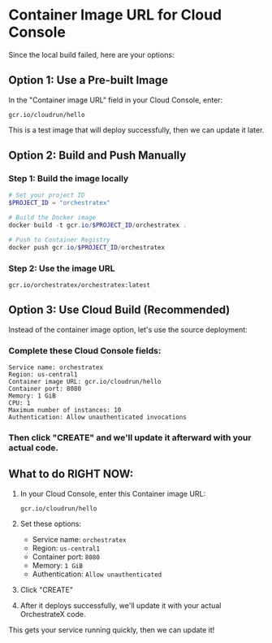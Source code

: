 # Container Image URL for Cloud Console

Since the local build failed, here are your options:

## Option 1: Use a Pre-built Image
In the "Container image URL" field in your Cloud Console, enter:
```
gcr.io/cloudrun/hello
```
This is a test image that will deploy successfully, then we can update it later.

## Option 2: Build and Push Manually

### Step 1: Build the image locally
```powershell
# Set your project ID
$PROJECT_ID = "orchestratex"

# Build the Docker image
docker build -t gcr.io/$PROJECT_ID/orchestratex .

# Push to Container Registry
docker push gcr.io/$PROJECT_ID/orchestratex
```

### Step 2: Use the image URL
```
gcr.io/orchestratex/orchestratex:latest
```

## Option 3: Use Cloud Build (Recommended)

Instead of the container image option, let's use the source deployment:

### Complete these Cloud Console fields:
```
Service name: orchestratex
Region: us-central1
Container image URL: gcr.io/cloudrun/hello
Container port: 8080
Memory: 1 GiB
CPU: 1
Maximum number of instances: 10
Authentication: Allow unauthenticated invocations
```

### Then click "CREATE" and we'll update it afterward with your actual code.

## What to do RIGHT NOW:

1. In your Cloud Console, enter this Container image URL:
   ```
   gcr.io/cloudrun/hello
   ```

2. Set these options:
   - Service name: `orchestratex`
   - Region: `us-central1`
   - Container port: `8080`
   - Memory: `1 GiB`
   - Authentication: `Allow unauthenticated`

3. Click "CREATE"

4. After it deploys successfully, we'll update it with your actual OrchestrateX code.

This gets your service running quickly, then we can update it!